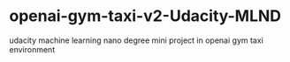 # openai-gym-taxi-v2-Udacity-MLND
udacity machine learning nano degree mini project in openai gym taxi environment
